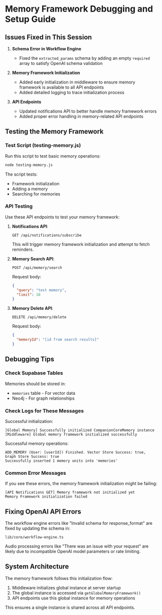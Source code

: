# Memory Framework Debugging and Setup Guide

## Issues Fixed in This Session

1. **Schema Error in Workflow Engine**
   - Fixed the `extracted_params` schema by adding an empty `required` array to satisfy OpenAI schema validation

2. **Memory Framework Initialization**
   - Added early initialization in middleware to ensure memory framework is available to all API endpoints
   - Added detailed logging to trace initialization process

3. **API Endpoints**
   - Updated notifications API to better handle memory framework errors
   - Added proper error handling in memory-related API endpoints

## Testing the Memory Framework

### Test Script (testing-memory.js)

Run this script to test basic memory operations:

```bash
node testing-memory.js
```

The script tests:
- Framework initialization
- Adding a memory
- Searching for memories

### API Testing

Use these API endpoints to test your memory framework:

1. **Notifications API**:
   ```
   GET /api/notifications/subscribe
   ```
   This will trigger memory framework initialization and attempt to fetch reminders.

2. **Memory Search API**:
   ```
   POST /api/memory/search
   ```
   Request body:
   ```json
   {
     "query": "test memory",
     "limit": 10
   }
   ```

3. **Memory Delete API**:
   ```
   DELETE /api/memory/delete
   ```
   Request body:
   ```json
   {
     "memoryId": "[id from search results]"
   }
   ```

## Debugging Tips

### Check Supabase Tables

Memories should be stored in:
- `memories` table - For vector data
- Neo4j - For graph relationships

### Check Logs for These Messages

Successful initialization:
```
[Global Memory] Successfully initialized CompanionCoreMemory instance
[Middleware] Global memory framework initialized successfully
```

Successful memory operations:
```
ADD_MEMORY (User: [userId]) Finished. Vector Store Success: true, Graph Store Success: true
Successfully inserted 1 memory units into 'memories'
```

### Common Error Messages

If you see these errors, the memory framework initialization might be failing:
```
[API Notifications GET] Memory framework not initialized yet
Memory Framework initialization failed
```

## Fixing OpenAI API Errors

The workflow engine errors like "Invalid schema for response_format" are fixed by updating the schema in:
```
lib/core/workflow-engine.ts
```

Audio processing errors like "There was an issue with your request" are likely due to incompatible OpenAI model parameters or rate limiting.

## System Architecture

The memory framework follows this initialization flow:
1. Middleware initializes global instance at server startup
2. The global instance is accessed via `getGlobalMemoryFramework()`
3. API endpoints use this global instance for memory operations

This ensures a single instance is shared across all API endpoints. 